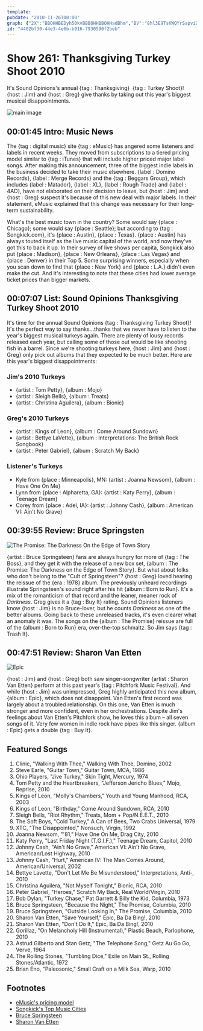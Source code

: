 ```yaml
---
template: 
pubdate: "2010-11-26T00:00"
graph: {"2X":"BBOHHBEDyh50kvBBBOHHBBOHHadBhm","BV":"8hl3E9TsKWQYrSapviZgBEJHvP7qjYa0YeLt4BI9CTXtIJ7x0lQ8JCBpCQ1pK7Mv9jxmo7BAbYBYfSyZBIoBTgngeu","1UJ":"mi0iymxDA3mi0iyvlskuBEdUomi0iyBEdUoBQsAM97qipBEdUo97qipBHm1GBQsAMX6cfd","27R":"97qipX6cfd97qipBHm1GDHQwnLv1hgBM52yLv1hg97qipBM52y"}
id: "4402bf30-44e3-4e6b-b916-7930590f2beb"
---
```






# Show 261: Thanksgiving Turkey Shoot 2010

It's Sound Opinions's annual {tag : Thanksgiving}  {tag : Turkey Shoot}! {host : Jim} and {host : Greg} give thanks by taking out this year's biggest musical disappointments.

![main image](https://static.soundopinions.org/images/turkeyshoot.jpg)



## 00:01:45 Intro: Music News

The {tag : digital music} site {tag : eMusic} has angered some listeners and labels in recent weeks. They moved from subscriptions to a tiered pricing model similar to {tag : iTunes} that will include higher priced major label songs. After making this announcement, three of the biggest indie labels in the business decided to take their music elsewhere. {label : Domino Records}, {label : Merge Records} and the {tag : Beggars Group}, which includes {label : Matador}, {label : XL}, {label : Rough Trade} and {label : 4AD}, have not elaborated on their decision to leave, but {host : Jim} and {host : Greg} suspect it's because of this new deal with major labels. In their statement, eMusic explained that this change was necessary for their long-term sustainability.

What's the best music town in the country? Some would say {place : Chicago}; some would say {place : Seattle}; but according to {tag : Songkick.com}, it's {place : Austin}, {place : Texas}. {place : Austin} has always touted itself as the live music capital of the world, and now they've got this to back it up. In their survey of live shows per capita, Songkick also put {place : Madison}, {place : New Orleans}, {place : Las Vegas} and {place : Denver} in their Top 5. Some surprising winners, especially when you scan down to find that {place : New York} and {place : L.A.} didn't even make the cut. And it's interesting to note that these cities had lower average ticket prices than bigger markets.



## 00:07:07 List: Sound Opinions Thanksgiving Turkey Shoot 2010

It's time for the annual Sound Opinions {tag : Thanksgiving Turkey Shoot}! It's the perfect way to say thanks...thanks that we never have to listen to the year's biggest musical turkeys again. There are plenty of lousy records released each year, but calling some of those out would be like shooting fish in a barrel. Since we're shooting turkeys here, {host : Jim} and {host : Greg} only pick out albums that they expected to be much better. Here are this year's biggest disappointments:


### Jim's 2010 Turkeys

- {artist : Tom Petty}, {album : Mojo}
- {artist : Sleigh Bells}, {album : Treats}
- {artist : Christina Aguilera}, {album : Bionic}


### Greg's 2010 Turkeys

- {artist : Kings of Leon}, {album : Come Around Sundown}
- {artist : Bettye LaVette}, {album : Interpretations: The British Rock Songbook}
- {artist : Peter Gabriel}, {album : Scratch My Back}


### Listener's Turkeys

- Kyle from {place : Minneapolis}, MN: {artist : Joanna Newsom}, {album : Have One On Me}
- Lynn from {place : Alpharetta, GA}: {artist : Katy Perry}, {album : Teenage Dream}
- Corey from {place : Adel, IA}: {artist : Johnny Cash}, {album : American VI: Ain't No Grave}



## 00:39:55 Review: Bruce Springsten

![The Promise: The Darkness On the Edge of Town Story](https://static.soundopinions.org/assets/261/1UJ0.jpg)

{artist : Bruce Springsteen} fans are always hungry for more of {tag : The Boss}, and they get it with the release of a new box set, {album : The Promise: The Darkness on the Edge of Town Story}. But what about folks who don't belong to the "Cult of Springsteen"? {host : Greg} loved hearing the reissue of the {era : 1978} album. The previously unheard recordings illustrate Springsteen's sound right after his hit {album : Born to Run}. It's a mix of the romanticism of that record and the leaner, meaner rock of *Darkness*. Greg gives it a {tag : Buy It} rating. Sound Opinions listeners know {host : Jim} is no Bruce-lover, but he counts *Darkness* as one of the better albums. Going back to these unreleased tracks, it's even clearer what an anomaly it was. The songs on the {album : The Promise} reissue are full of the {album : Born to Run} era, over-the-top schmaltz. So Jim says {tag : Trash It}.



## 00:47:51 Review: Sharon Van Etten

![Epic](https://static.soundopinions.org/assets/261/27R0.jpg)

{host : Jim} and {host : Greg} both saw singer-songwriter {artist : Sharon Van Etten} perform at this past year's {tag : Pitchfork Music Festival}. And while {host : Jim} was unimpressed, Greg highly anticipated this new album, {album : Epic}, which does not disappoint. Van Etten's first record was largely about a troubled relationship. On this one, Van Etten is much stronger and more confident, even in her orchestrations. Despite Jim's feelings about Van Etten's Pitchfork show, he loves this album – all seven songs of it. Very few women in indie rock have pipes like this singer. {album : Epic} gets a double {tag : Buy It}.



## Featured Songs

1. Clinic, "Walking With Thee," Walking With Thee, Domino, 2002
2. Steve Earle, "Guitar Town," Guitar Town, MCA, 1986
3. Ohio Players, "Jive Turkey," Skin Tight, Mercury, 1974
4. Tom Petty and the Heartbreakers, "Jefferson Jericho Blues," Mojo, Reprise, 2010
5. Kings of Leon, "Molly's Chambers," Youth and Young Manhood, RCA, 2003
6. Kings of Leon, "Birthday," Come Around Sundown, RCA, 2010
7. Sleigh Bells, "Riot Rhythm," Treats, Mom + Pop/N.E.E.T., 2010
8. The Soft Boys, "Cold Turkey," A Can of Bees, Two Crabs Universal, 1979
9. XTC, "The Disappointed," Nonsuch, Virgin, 1992
10. Joanna Newsom, "'81," Have One On Me, Drag City, 2010
11. Katy Perry, "Last Friday Night (T.G.I.F.)," Teenage Dream, Capitol, 2010
12. Johnny Cash, "Ain't No Grave," American VI: Ain't No Grave, American/Lost Highway, 2010
13. Johnny Cash, "Hurt," American IV: The Man Comes Around, American/Universal, 2002
14. Bettye Lavette, "Don't Let Me Be Misunderstood," Interpretations, Anti-, 2010
15. Christina Aguilera, "Not Myself Tonight," Bionic, RCA, 2010
16. Peter Gabriel, "Heroes," Scratch My Back, Real World/Virgin, 2010
17. Bob Dylan, "Turkey Chase," Pat Garrett & Billy the Kid, Columbia, 1973
18. Bruce Springsteen, "Because the Night," The Promise, Columbia, 2010
19. Bruce Springsteen, "Outside Looking In," The Promise, Columbia, 2010
20. Sharon Van Etten, "Save Yourself," Epic, Ba Da Bing!, 2010
21. Sharon Van Etten, "Don't Do It," Epic, Ba Da Bing!, 2010
22. Gorillaz, "On Melancholy Hill (Instrumental)," Plastic Beach, Parlophone, 2010
23. Astrud Gilberto and Stan Getz, "The Telephone Song," Getz Au Go Go, Verve, 1964
24. The Rolling Stones, "Tumbling Dice," Exile on Main St., Rolling Stones/Atlantic, 1972
25. Brian Eno, "Paleosonic," Small Craft on a Milk Sea, Warp, 2010



## Footnotes

- [eMusic's pricing model](http://www.nytimes.com/2010/11/18/business/media/18emusic.html?src=busln)
- [Songkick's Top Music Cities](http://www.songkick.com/blog/2010/11/18/top-10-cities-for-live-rock-music/)
- [Bruce Springsteen](http://www.brucespringsteen.net/news/index.html)
- [Sharon Van Etten](http://www.sharonvanetten.com/)